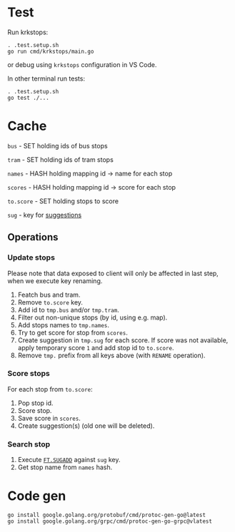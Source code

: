 # Test

Run krkstops:
```
. .test.setup.sh
go run cmd/krkstops/main.go
```
or debug using `krkstops` configuration in VS Code.

In other terminal run tests:
```
. .test.setup.sh
go test ./...
```


# Cache

`bus` - SET holding ids of bus stops

`tram` - SET holding ids of tram stops

`names` - HASH holding mapping id -> name for each stop

`scores` - HASH holding mapping id -> score for each stop

`to.score` - SET holding stops to score

`sug` - key for [suggestions](https://oss.redislabs.com/redisearch/Commands/#suggestions)

## Operations

### Update stops

Please note that data exposed to client will only be affected in last step, when we execute key renaming.

1. Featch bus and tram.
2. Remove `to.score` key. 
3. Add id to `tmp.bus` and/or `tmp.tram`.
4. Filter out non-unique stops (by id, using e.g. map).
5. Add stops names to `tmp.names`.
6. Try to get score for stop from `scores`.
7. Create suggestion in `tmp.sug` for each score. If score was not available, apply temporary score `1` and add stop id to `to.score`.
8. Remove `tmp.` prefix from all keys above (with `RENAME` operation).

### Score stops

For each stop from `to.score`:

1. Pop stop id.
2. Score stop.
3. Save score in `scores`.
4. Create suggestion(s) (old one will be deleted).

### Search stop

1. Execute [`FT.SUGADD`](https://oss.redislabs.com/redisearch/Commands/#ftsugadd) against `sug` key.
2. Get stop name from `names` hash.

# Code gen

```
go install google.golang.org/protobuf/cmd/protoc-gen-go@latest
go install google.golang.org/grpc/cmd/protoc-gen-go-grpc@vlatest
```